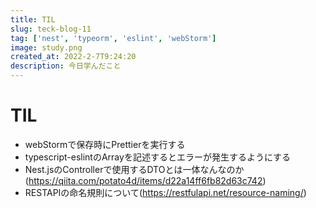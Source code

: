```yaml
---
title: TIL
slug: teck-blog-11
tag: ['nest', 'typeorm', 'eslint', 'webStorm']
image: study.png
created_at: 2022-2-7T9:24:20
description: 今日学んだこと
---
```


# TIL
- webStormで保存時にPrettierを実行する
- typescript-eslintのArray<string>を記述するとエラーが発生するようにする
- Nest.jsのControllerで使用するDTOとは一体なんなのか(https://qiita.com/potato4d/items/d22a14ff6fb82d63c742)
- RESTAPIの命名規則について(https://restfulapi.net/resource-naming/)
